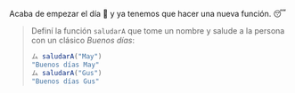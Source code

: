 Acaba de empezar el día :sunrise: y ya tenemos que hacer una nueva función. :sleeping:

> Definí la función `saludarA` que tome un nombre y salude a la persona con un clásico _Buenos días_: 
> 
> ```javascript
> ム saludarA("May")
> "Buenos días May"
> ム saludarA("Gus")
> "Buenos días Gus"
> ```